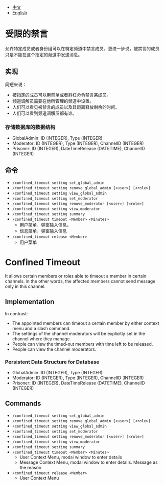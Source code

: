 - [中文](#受限的禁言)
- [English](#confined-timeout)

# 受限的禁言
允许特定成员或者身份组可以在特定频道中禁言成员。更进一步说，被禁言的成员只是不能在这个指定的频道中发送消息。

## 实现
简短来说：
- 被指定的成员可以用菜单或者斜杠命令禁言某成员。
- 频道调解员需要在他所管理的频道中设置。
- 人们可以看见被禁言的成员以及其距离释放剩余的时间。
- 人们可以看到频道调解员都有谁。

### 存储数据库的数据结构
- GlobalAdmin: ID (INTEGER), Type (INTEGER)
- Moderator: ID (INTEGER), Type (INTEGER), ChannelID (INTEGER)
- Prisoner: ID (INTEGER), DateTimeRelease (DATETIME), ChannelID (INTEGER)

## 命令
- `/confined_timeout setting set_global_admin`
- `/confined_timeout setting remove_global_admin [<user>] [<role>]`
- `/confined_timeout setting view_global_admin`
- `/confined_timeout setting set_moderator`
- `/confined_timeout setting remove_moderator [<user>] [<role>]`
- `/confined_timeout setting view_moderator`
- `/confined_timeout setting summary`
- `/confined_timeout timeout <Member> <Minutes>`
    - 用户菜单，弹窗输入信息。
    - 信息菜单，弹窗输入信息
- `/confined_timeout release <Member>`
    - 用户菜单

# Confined Timeout
It allows certain members or roles able to timeout a member in certain channels. In the other words, the affected members cannot send message only in this channel.

## Implementation
In contrast:
- The appointed members can timeout a certain member by either context menu and a slash command.
- The settings of the channel moderators will be explicitly set in the channel where they manage.
- People can view the timed-out members with time left to be released.
- People can view the channel moderators.

### Persistent Data Structure for Database
- GlobalAdmin: ID (INTEGER), Type (INTEGER)
- Moderator: ID (INTEGER), Type (INTEGER), ChannelID (INTEGER)
- Prisoner: ID (INTEGER), DateTimeRelease (DATETIME), ChannelID (INTEGER)

## Commands
- `/confined_timeout setting set_global_admin`
- `/confined_timeout setting remove_global_admin [<user>] [<role>]`
- `/confined_timeout setting view_global_admin`
- `/confined_timeout setting set_moderator`
- `/confined_timeout setting remove_moderator [<user>] [<role>]`
- `/confined_timeout setting view_moderator`
- `/confined_timeout setting summary`
- `/confined_timeout timeout <Member> <Minutes>`
    - User Context Menu, modal window to enter details
    - Message Context Menu, modal window to enter details. Message as the reason.
- `/confined_timeout release <Member>`
    - User Context Menu